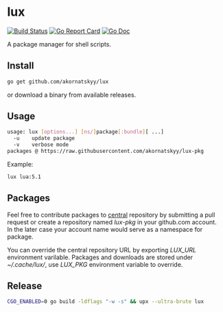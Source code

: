 # lux

[![Build Status](https://travis-ci.org/akornatskyy/lux.svg?branch=master)](https://travis-ci.org/akornatskyy/lux) [![Go Report Card](https://goreportcard.com/badge/github.com/akornatskyy/lux)](https://goreportcard.com/report/github.com/akornatskyy/lux) [![Go Doc](https://godoc.org/github.com/akornatskyy/lux?status.svg)](https://godoc.org/github.com/akornatskyy/lux)

A package manager for shell scripts.

## Install

```sh
go get github.com/akornatskyy/lux
```

or download a binary from available releases.

## Usage

```sh
usage: lux [options...] [ns/]package[:bundle][ ...]
  -u    update package
  -v    verbose mode
packages @ https://raw.githubusercontent.com/akornatskyy/lux-pkg
```

Example:

```sh
lux lua:5.1
```

## Packages

Feel free to contribute packages to [central](https://github.com/akornatskyy/lux-pkg) repository by submitting a pull request or create a repository named *lux-pkg* in your github.com account. In the later case your account name would serve as a namespace for package.

You can override the central repository URL by exporting *LUX_URL* environment varilable. Packages and downloads are stored under *~/.cache/lux/*,  use *LUX_PKG* environment variable to override.

## Release

```sh
CGO_ENABLED=0 go build -ldflags "-w -s" && upx --ultra-brute lux
```
